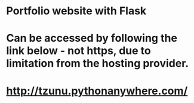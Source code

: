 # Portfolio website with Flask

# Can be accessed by following the link below - not https, due to limitation from the hosting provider.

# http://tzunu.pythonanywhere.com/
